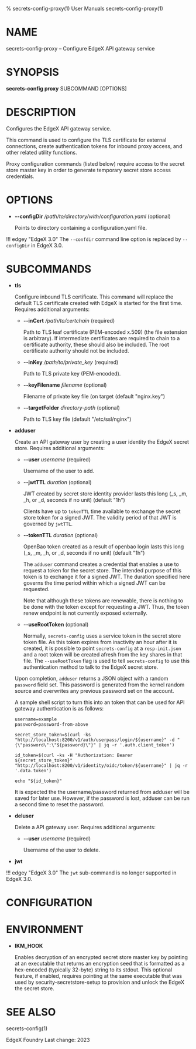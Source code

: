 % secrets-config-proxy(1) User Manuals secrets-config-proxy(1)

# NAME

secrets-config-proxy – Configure EdgeX API gateway service

# SYNOPSIS

**secrets-config proxy** SUBCOMMAND [OPTIONS]

# DESCRIPTION

Configures the EdgeX API gateway service.

This command is used to configure the TLS certificate for external connections, create authentication tokens for inbound proxy access, and other related utility functions.

Proxy configuration commands (listed below) require access to the secret store master key in order to generate temporary secret store access credentials.

# OPTIONS

  * **--configDir** _/path/to/directory/with/configuration.yaml_ (optional)

    Points to directory containing a configuration.yaml file.

!!! edgey "EdgeX 3.0"
    The `--confdir` command line option is replaced by `--configDir` in EdgeX 3.0.

# SUBCOMMANDS

  * **tls**

    Configure inbound TLS certificate.
    This command will replace the default TLS certificate created with EdgeX is started for the first time.
    Requires additional arguments:

    * **--inCert** _/path/to/certchain_ (required)

      Path to TLS leaf certificate (PEM-encoded x.509) (the file extension is arbitrary).
      If intermediate certificates are required to chain to a certificate authority,
      these should also be included.
      The root certificate authority should not be included.

    * **--inKey** _/path/to/private\_key_ (required)

      Path to TLS private key (PEM-encoded).

    * **--keyFilename** _filename_ (optional)

    	Filename of private key file (on target (default "nginx.key")

    * **--targetFolder** _directory-path_ (optional)

    	Path to TLS key file (default "/etc/ssl/nginx")

  * **adduser**

    Create an API gateway user by creating a user identity the EdgeX secret store.
    Requires additional arguments:

    * **--user** _username_ (required)

      Username of the user to add.

    * **--jwtTTL** _duration_ (optional)

    	JWT created by secret store identity provider lasts this long (_s, _m, _h, or _d, seconds if no unit) (default "1h")

      Clients have up to `tokenTTL` time available to exchange the secret store token for a signed JWT.
      The validity period of that JWT is governed by `jwtTTL`.

    * **--tokenTTL** _duration_ (optional)

    	OpenBao token created as a result of openbao login lasts this long  (_s, _m, _h, or _d, seconds if no unit) (default "1h")

      The `adduser` command creates a credential that enables a use to request a token for the secret store.
      The intended purpose of this token is to exchange it for a signed JWT.
      The duration specified here governs the time period within which a signed JWT can be requested.

      Note that although these tokens are renewable, there is nothing to be done with the token
      except for requesting a JWT. Thus, the token renew endpoint is not currently exposed externally.

    * **--useRootToken** (optional)

      Normally, `secrets-config` uses a service token in the secret store token file.
      As this token expires from inactivity an hour after it is created,
      it is possible to point `secrets-config` at a `resp-init.json`
      and a root token will be created afresh from the key shares in that file.
      The `--useRootToken` flag is used to tell `secrets-config`
      to use this authentication method to talk to the EdgeX secret store.

    Upon completion, `adduser` returns a JSON object with a random `password` field set.
    This password is generated from the kernel random source and overwrites any previous password set on the account.

    A sample shell script to turn this into an token that can be used for API gateway authentication is as follows:

    ```shell
    username=example
    password=password-from-above

    secret_store_token=$(curl -ks "http://localhost:8200/v1/auth/userpass/login/${username}" -d "{\"password\":\"${password}\"}" | jq -r '.auth.client_token')

    id_token=$(curl -ks -H "Authorization: Bearer ${secret_store_token}" "http://localhost:8200/v1/identity/oidc/token/${username}" | jq -r '.data.token')

    echo "${id_token}"
    ```

    It is expected the the username/password returned from adduser will be saved for later use.
    However, if the password is lost, adduser can be run a second time to reset the password.

  * **deluser**

    Delete a API gateway user. Requires additional arguments:

    * **--user** _username_ (required)

      Username of the user to delete.


  * **jwt**

!!! edgey "EdgeX 3.0"
    The `jwt` sub-command is no longer supported in EdgeX 3.0.


# CONFIGURATION

# ENVIRONMENT

  * **IKM\_HOOK**

    Enables decryption of an encrypted secret store master key by pointing at an executable that returns an encryption seed that is formatted as a hex-encoded (typically 32-byte) string to its stdout.
    This optional feature, if enabled, requires pointing at the same executable that was used
    by security-secretstore-setup to provision and unlock the EdgeX the secret store.

# SEE ALSO

secrets-config(1)

EdgeX Foundry Last change: 2023
